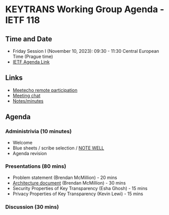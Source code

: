 # KEYTRANS Working Group Agenda - IETF 118

## Time and Date
* Friday Session I (November 10, 2023): 09:30 - 11:30 Central European Time (Prague time)
* [IETF Agenda Link](https://datatracker.ietf.org/meeting/118/agenda/?show=keytrans)

## Links
* [Meetecho remote participation](https://meetings.conf.meetecho.com/ietf117/?group=keytrans&short=&item=1)
* [Meeting chat](xmpp:keytrans@jabber.ietf.org?join) 
* [Notes/minutes](https://codimd.ietf.org/notes-ietf-118-keytrans) 

## Agenda

### Administrivia (10 minutes)
* Welcome
* Blue sheets / scribe selection / [NOTE WELL](https://www.ietf.org/about/note-well.html) 
* Agenda revision

### Presentations (80 mins)
* Problem statement (Brendan McMillion) - 20 mins
* [Architecture document](https://datatracker.ietf.org/doc/draft-mcmillion-keytrans-architecture/) (Brendan McMillion) - 30 mins
* Security Properties of Key Transparency (Esha Ghosh) - 15 mins
* Privacy Properties of Key Transparency (Kevin Lewi) - 15 mins

### Discussion (30 mins)
